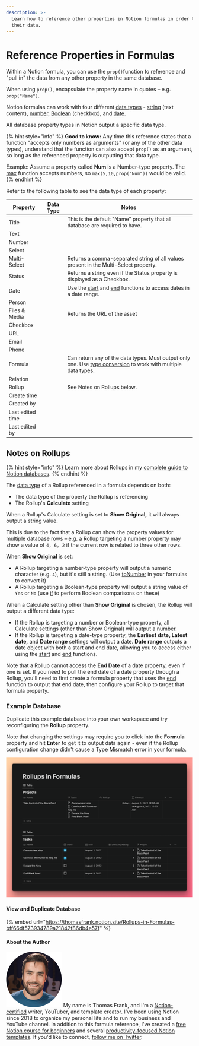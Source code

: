 ```yaml
---
description: >-
  Learn how to reference other properties in Notion formulas in order to access
  their data.
---
```


# Reference Properties in Formulas

Within a Notion formula, you can use the `prop()`function to reference and "pull in" the data from any other property in the same database.

When using `prop()`, encapsulate the property name in quotes – e.g. `prop("Name")`.

Notion formulas can work with four different [data types](data-types/) - [string](data-types/string.md) (text content), [number](data-types/number.md), [Boolean](data-types/boolean-checkbox.md) (checkbox), and [date](data-types/date-data-type.md).

All database property types in Notion output a specific data type.&#x20;

{% hint style="info" %}
**Good to know:** Any time this reference states that a function "accepts only numbers as arguments" (or any of the other data types), understand that the function can also accept `prop()` as an argument, so long as the referenced property is outputting that data type.

Example: Assume a property called **Num** is a Number-type property. The [max](../formula-components/functions/max.md) function accepts numbers, so `max(5,10,prop("Num"))` would be valid.
{% endhint %}

Refer to the following table to see the data type of each property:

<table><thead><tr><th>Property</th><th data-type="select" data-multiple>Data Type</th><th>Notes</th></tr></thead><tbody><tr><td>Title</td><td></td><td>This is the default "Name" property that all database are required to have.</td></tr><tr><td>Text</td><td></td><td></td></tr><tr><td>Number</td><td></td><td></td></tr><tr><td>Select</td><td></td><td></td></tr><tr><td>Multi-Select</td><td></td><td>Returns a comma-separated string of all values present in the Multi-Select property.</td></tr><tr><td>Status</td><td></td><td>Returns a string even if the Status property is displayed as a Checkbox.</td></tr><tr><td>Date</td><td></td><td>Use the <a href="../formula-components/functions/start.md">start</a> and <a href="../formula-components/functions/end.md">end</a> functions to access dates in a date range.</td></tr><tr><td>Person</td><td></td><td></td></tr><tr><td>Files &#x26; Media</td><td></td><td>Returns the URL of the asset</td></tr><tr><td>Checkbox</td><td></td><td></td></tr><tr><td>URL</td><td></td><td></td></tr><tr><td>Email</td><td></td><td></td></tr><tr><td>Phone</td><td></td><td></td></tr><tr><td>Formula</td><td></td><td>Can return any of the data types. Must output only one. Use <a href="../reference/converting-data-types.md">type conversion</a> to work with multiple data types.</td></tr><tr><td>Relation</td><td></td><td></td></tr><tr><td>Rollup</td><td></td><td>See Notes on Rollups below.</td></tr><tr><td>Create time</td><td></td><td></td></tr><tr><td>Created by</td><td></td><td></td></tr><tr><td>Last edited time</td><td></td><td></td></tr><tr><td>Last edited by</td><td></td><td></td></tr></tbody></table>

## Notes on Rollups

{% hint style="info" %}
Learn more about Rollups in my [complete guide to Notion databases](https://thomasjfrank.com/notion-databases-the-ultimate-beginners-guide/#rollups).
{% endhint %}

The [data type](data-types/) of a Rollup referenced in a formula depends on both:

* The data type of the property the Rollup is referencing
* The Rollup's **Calculate** setting

When a Rollup's Calculate setting is set to **Show Original,** it will always output a string value.&#x20;

This is due to the fact that a Rollup can show the property values for multiple database rows – e.g. a Rollup targeting a number property may show a value of `4, 6, 2` if the current row is related to three other rows.&#x20;

When **Show Original** is set:

* A Rollup targeting a number-type property will output a numeric character (e.g. `4`), but it's still a string. (Use [toNumber](../formula-components/functions/tonumber.md) in your formulas to convert it)
* A Rollup targeting a Boolean-type property will output a string value of `Yes` or `No` (use [if](../formula-components/operators/if.md) to perform Boolean comparisons on these)

When a Calculate setting other than **Show Original** is chosen, the Rollup will output a different data type:

* If the Rollup is targeting a number or Boolean-type property, all Calculate settings (other than Show Original) will output a number.
* If the Rollup is targeting a date-type property, the **Earliest date, Latest date,** and **Date range** settings will output a date. **Date range** outputs a date object with both a start and end date, allowing you to access either using the [start](../formula-components/functions/start.md) and [end](../formula-components/functions/end.md) functions.&#x20;

Note that a Rollup cannot access the **End Date** of a date property, even if one is set. If you need to pull the end date of a date property through a Rollup, you'll need to first create a formula property that uses the [end](../formula-components/functions/end.md) function to output that end date, then configure your Rollup to target that formula property.

### Example Database

Duplicate this example database into your own workspace and try reconfiguring the **Rollup** property.&#x20;

Note that changing the settings may require you to click into the **Formula** property and hit **Enter** to get it to output data again - even if the Rollup configuration change didn't cause a Type Mismatch error in your formula.

![](<../.gitbook/assets/Rollups in Formulas.png>)

#### View and Duplicate Database

{% embed url="https://thomasfrank.notion.site/Rollups-in-Formulas-bff66df573934789a21842f86db4e57f" %}

#### About the Author

<img src="../.gitbook/assets/Notion Fundamentals with Thomas Frank - Avatar 2021 compressed (1).png" alt="" data-size="line"> My name is Thomas Frank, and I'm a [Notion-certified](https://www.credly.com/badges/95fae13a-17bf-4b4a-a3d2-d58c8a3e6a2a/public\_url) writer, YouTuber, and template creator. I've been using Notion since 2018 to organize my personal life and to run my business and YouTube channel. In addition to this formula reference, I've created a [free Notion course for beginners](https://thomasjfrank.com/fundamentals/) and several [productivity-focused Notion templates](https://thomasjfrank.com/templates/). If you'd like to connect, [follow me on Twitter](https://twitter.com/TomFrankly).

